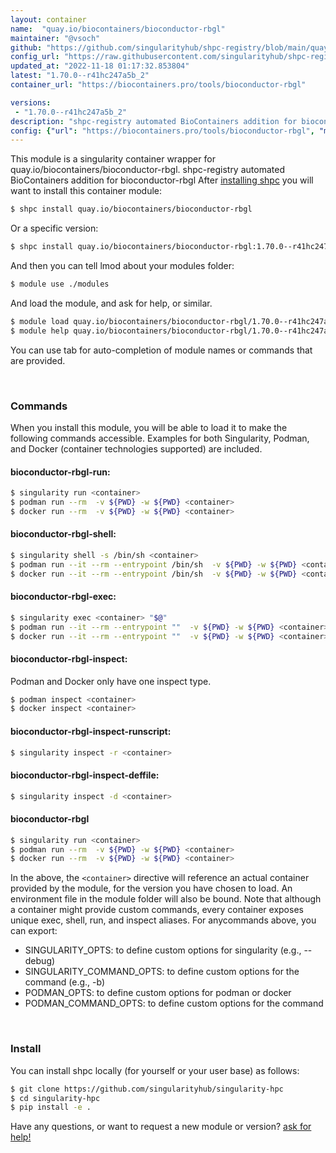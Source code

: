```yaml
---
layout: container
name:  "quay.io/biocontainers/bioconductor-rbgl"
maintainer: "@vsoch"
github: "https://github.com/singularityhub/shpc-registry/blob/main/quay.io/biocontainers/bioconductor-rbgl/container.yaml"
config_url: "https://raw.githubusercontent.com/singularityhub/shpc-registry/main/quay.io/biocontainers/bioconductor-rbgl/container.yaml"
updated_at: "2022-11-18 01:17:32.853804"
latest: "1.70.0--r41hc247a5b_2"
container_url: "https://biocontainers.pro/tools/bioconductor-rbgl"

versions:
 - "1.70.0--r41hc247a5b_2"
description: "shpc-registry automated BioContainers addition for bioconductor-rbgl"
config: {"url": "https://biocontainers.pro/tools/bioconductor-rbgl", "maintainer": "@vsoch", "description": "shpc-registry automated BioContainers addition for bioconductor-rbgl", "latest": {"1.70.0--r41hc247a5b_2": "sha256:16e02b3a444b6621bc8a66fefed19b12c3215b40f05f29ea51ed5c020c456a8b"}, "tags": {"1.70.0--r41hc247a5b_2": "sha256:16e02b3a444b6621bc8a66fefed19b12c3215b40f05f29ea51ed5c020c456a8b"}, "docker": "quay.io/biocontainers/bioconductor-rbgl"}
---
```


This module is a singularity container wrapper for quay.io/biocontainers/bioconductor-rbgl.
shpc-registry automated BioContainers addition for bioconductor-rbgl
After [installing shpc](#install) you will want to install this container module:


```bash
$ shpc install quay.io/biocontainers/bioconductor-rbgl
```

Or a specific version:

```bash
$ shpc install quay.io/biocontainers/bioconductor-rbgl:1.70.0--r41hc247a5b_2
```

And then you can tell lmod about your modules folder:

```bash
$ module use ./modules
```

And load the module, and ask for help, or similar.

```bash
$ module load quay.io/biocontainers/bioconductor-rbgl/1.70.0--r41hc247a5b_2
$ module help quay.io/biocontainers/bioconductor-rbgl/1.70.0--r41hc247a5b_2
```

You can use tab for auto-completion of module names or commands that are provided.

<br>

### Commands

When you install this module, you will be able to load it to make the following commands accessible.
Examples for both Singularity, Podman, and Docker (container technologies supported) are included.

#### bioconductor-rbgl-run:

```bash
$ singularity run <container>
$ podman run --rm  -v ${PWD} -w ${PWD} <container>
$ docker run --rm  -v ${PWD} -w ${PWD} <container>
```

#### bioconductor-rbgl-shell:

```bash
$ singularity shell -s /bin/sh <container>
$ podman run --it --rm --entrypoint /bin/sh  -v ${PWD} -w ${PWD} <container>
$ docker run --it --rm --entrypoint /bin/sh  -v ${PWD} -w ${PWD} <container>
```

#### bioconductor-rbgl-exec:

```bash
$ singularity exec <container> "$@"
$ podman run --it --rm --entrypoint ""  -v ${PWD} -w ${PWD} <container> "$@"
$ docker run --it --rm --entrypoint ""  -v ${PWD} -w ${PWD} <container> "$@"
```

#### bioconductor-rbgl-inspect:

Podman and Docker only have one inspect type.

```bash
$ podman inspect <container>
$ docker inspect <container>
```

#### bioconductor-rbgl-inspect-runscript:

```bash
$ singularity inspect -r <container>
```

#### bioconductor-rbgl-inspect-deffile:

```bash
$ singularity inspect -d <container>
```



#### bioconductor-rbgl

```bash
$ singularity run <container>
$ podman run --rm  -v ${PWD} -w ${PWD} <container>
$ docker run --rm  -v ${PWD} -w ${PWD} <container>
```


In the above, the `<container>` directive will reference an actual container provided
by the module, for the version you have chosen to load. An environment file in the
module folder will also be bound. Note that although a container
might provide custom commands, every container exposes unique exec, shell, run, and
inspect aliases. For anycommands above, you can export:

 - SINGULARITY_OPTS: to define custom options for singularity (e.g., --debug)
 - SINGULARITY_COMMAND_OPTS: to define custom options for the command (e.g., -b)
 - PODMAN_OPTS: to define custom options for podman or docker
 - PODMAN_COMMAND_OPTS: to define custom options for the command

<br>

### Install

You can install shpc locally (for yourself or your user base) as follows:

```bash
$ git clone https://github.com/singularityhub/singularity-hpc
$ cd singularity-hpc
$ pip install -e .
```

Have any questions, or want to request a new module or version? [ask for help!](https://github.com/singularityhub/singularity-hpc/issues)